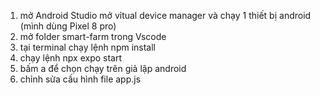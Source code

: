1. mở Android Studio mở vỉtual device manager và chạy 1 thiết bị android (mình dùng Pixel 8 pro)
2. mở folder smart-farm trong Vscode
3. tại terminal chạy lệnh npm install
4. chạy lệnh npx expo start
5. bấm a để chọn chạy trên giả lập android
6. chỉnh sửa cấu hình file app.js 
